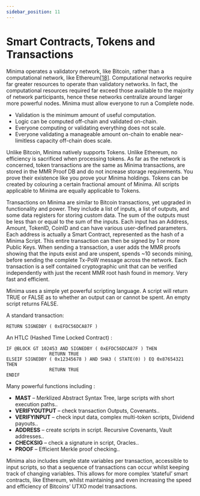 ```yaml
---
sidebar_position: 11
---
```


# Smart Contracts, Tokens and Transactions

Minima operates a validatory network, like Bitcoin, rather than a computational network, like Ethereum[[18]](/docs/minimawhitepaper/specialthanksto). Computational networks require far greater resources to operate than validatory networks. In fact, the computational resources required far exceed those available to the majority of network participants, hence these networks centralize around larger more powerful nodes. Minima must allow everyone to run a Complete node.
	
- Validation is the minimum amount of useful computation.
- Logic can be computed off-chain and validated on-chain.
- Everyone computing or validating everything does not scale.
- Everyone validating a manageable amount on-chain to enable near-limitless capacity off-chain does scale.

Unlike Bitcoin, Minima natively supports Tokens. Unlike Ethereum, no efficiency is sacrificed when processing tokens. As far as the network is concerned, token transactions are the same as Minima transactions, are stored in the MMR Proof DB and do not increase storage requirements. You prove their existence like you prove your Minima holdings. Tokens can be created by colouring a certain fractional amount of Minima. All scripts applicable to Minima are equally applicable to Tokens.

Transactions on Minima are similar to Bitcoin transactions, yet upgraded in functionality and power. They include a list of inputs, a list of outputs, and some data registers for storing custom data. The sum of the outputs must be less than or equal to the sum of the inputs. Each input has an Address, Amount, TokenID, CoinID and can have various user-defined parameters. Each address is actually a Smart Contract, represented as the hash of a Minima Script. This entire transaction can then be signed by 1 or more Public Keys. When sending a transaction, a user adds the MMR proofs showing that the inputs exist and are unspent, spends ~10 seconds mining, before sending the complete Tx-PoW message across the network. Each transaction is a self contained cryptographic unit that can be verified independently with just the recent MMR root hash found in memory. Very fast and efficient.   

Minima uses a simple yet powerful scripting language. A script will return TRUE or FALSE as to whether an output can or cannot be spent. An empty script returns FALSE.


A standard transaction:
```
RETURN SIGNEDBY ( 0xEFDC56DCA87F )
```

An HTLC (Hashed Time Locked Contract) :
```
IF @BLOCK GT 102453 AND SIGNEDBY ( 0xEFDC56DCA87F ) THEN
                RETURN TRUE
ELSEIF SIGNEDBY ( 0x12345678 ) AND SHA3 ( STATE(0) ) EQ 0x87654321 THEN
                RETURN TRUE
ENDIF
```
 
Many powerful functions including :
 
- **MAST** – Merklized Abstract Syntax Tree, large scripts with short execution paths..
- **VERIFYOUTPUT** – check transaction Outputs, Covenants..
- **VERIFYINPUT** –  check input data, complex multi-token scripts, Dividend payouts..
- **ADDRESS** –  create scripts in script. Recursive Covenants, Vault addresses..
- **CHECKSIG** – check a signature in script, Oracles..
- **PROOF** – Efficient Merkle proof checking..
        	
Minima also includes simple state variables per transaction, accessible to input scripts, so that a sequence of transactions can occur whilst keeping track of changing variables. This allows for more complex ‘stateful’ smart contracts, like Ethereum, whilst maintaining and even increasing the speed and efficiency of Bitcoins’ UTXO model transactions. 
